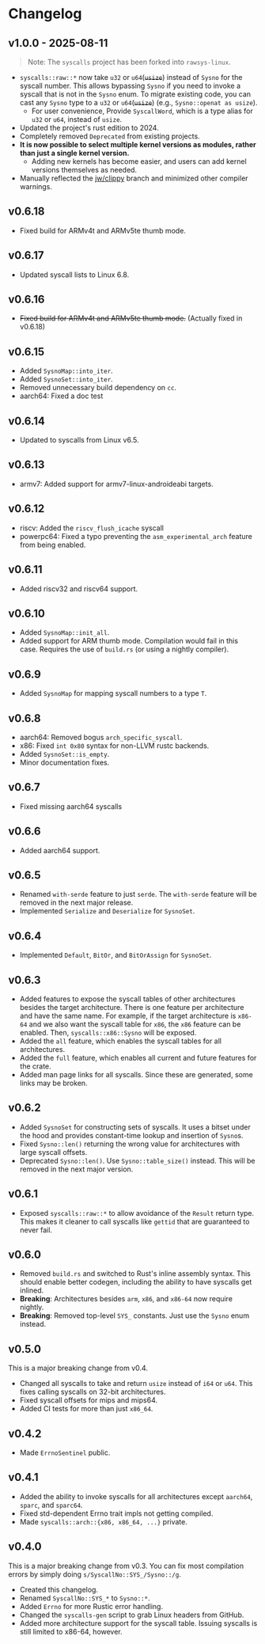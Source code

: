 # Changelog

## v1.0.0 - 2025-08-11

> Note: The `syscalls` project has been forked into `rawsys-linux`.

* `syscalls::raw::*` now take `u32` or `u64`(~~`usize`~~) instead of `Sysno` for the syscall number. This allows bypassing `Sysno` if you need to invoke a syscall that is not in the `Sysno` enum. To migrate existing code, you can cast any `Sysno` type to a `u32` or `u64`(~~`usize`~~) (e.g., `Sysno::openat as usize`).
  * For user convenience, Provide `SyscallWord`, which is a type alias for `u32` or `u64`, instead of `usize`.
* Updated the project's rust edition to 2024.
* Completely removed `Deprecated` from existing projects.
* **It is now possible to select multiple kernel versions as modules, rather than just a single kernel version.**
  * Adding new kernels has become easier, and users can add kernel versions themselves as needed.
* Manually reflected the [jw/clippy](https://github.com/jasonwhite/syscalls/tree/jw/clippy) branch and minimized other compiler warnings.

## v0.6.18

 - Fixed build for ARMv4t and ARMv5te thumb mode.

## v0.6.17

 - Updated syscall lists to Linux 6.8.

## v0.6.16

 - ~~Fixed build for ARMv4t and ARMv5te thumb mode.~~ (Actually fixed in v0.6.18)

## v0.6.15

 - Added `SysnoMap::into_iter`.
 - Added `SysnoSet::into_iter`.
 - Removed unnecessary build dependency on `cc`.
 - aarch64: Fixed a doc test

## v0.6.14

 - Updated to syscalls from Linux v6.5.

## v0.6.13

 - armv7: Added support for armv7-linux-androideabi targets.

## v0.6.12

 - riscv: Added the `riscv_flush_icache` syscall
 - powerpc64: Fixed a typo preventing the `asm_experimental_arch` feature from
   being enabled.

## v0.6.11

 - Added riscv32 and riscv64 support.

## v0.6.10

 - Added `SysnoMap::init_all`.
 - Added support for ARM thumb mode. Compilation would fail in this case.
   Requires the use of `build.rs` (or using a nightly compiler).

## v0.6.9

 - Added `SysnoMap` for mapping syscall numbers to a type `T`.

## v0.6.8

 - aarch64: Removed bogus `arch_specific_syscall`.
 - x86: Fixed `int 0x80` syntax for non-LLVM rustc backends.
 - Added `SysnoSet::is_empty`.
 - Minor documentation fixes.

## v0.6.7

 - Fixed missing aarch64 syscalls

## v0.6.6

 - Added aarch64 support.

## v0.6.5

 - Renamed `with-serde` feature to just `serde`. The `with-serde` feature will
   be removed in the next major release.
 - Implemented `Serialize` and `Deserialize` for `SysnoSet`.

## v0.6.4

 - Implemented `Default`, `BitOr`, and `BitOrAssign` for `SysnoSet`.

## v0.6.3

 - Added features to expose the syscall tables of other architectures besides
   the target architecture. There is one feature per architecture and have the
   same name. For example, if the target architecture is `x86-64` and we also
   want the syscall table for `x86`, the `x86` feature can be enabled. Then,
   `syscalls::x86::Sysno` will be exposed.
 - Added the `all` feature, which enables the syscall tables for all
   architectures.
 - Added the `full` feature, which enables all current and future features for
   the crate.
 - Added man page links for all syscalls. Since these are generated, some links
   may be broken.

## v0.6.2

 - Added `SysnoSet` for constructing sets of syscalls. It uses a bitset under
   the hood and provides constant-time lookup and insertion of `Sysno`s.
 - Fixed `Sysno::len()` returning the wrong value for architectures with large
   syscall offsets.
 - Deprecated `Sysno::len()`. Use `Sysno::table_size()` instead. This will be
   removed in the next major version.

## v0.6.1

 - Exposed `syscalls::raw::*` to allow avoidance of the `Result` return type.
   This makes it cleaner to call syscalls like `gettid` that are guaranteed to
   never fail.

## v0.6.0

 - Removed `build.rs` and switched to Rust's inline assembly syntax. This should
   enable better codegen, including the ability to have syscalls get inlined.
 - **Breaking**: Architectures besides `arm`, `x86`, and `x86-64` now require
   nightly.
 - **Breaking**: Removed top-level `SYS_` constants. Just use the `Sysno` enum
   instead.

## v0.5.0

This is a major breaking change from v0.4.

 - Changed all syscalls to take and return `usize` instead of `i64` or `u64`.
   This fixes calling syscalls on 32-bit architectures.
 - Fixed syscall offsets for mips and mips64.
 - Added CI tests for more than just `x86_64`.

## v0.4.2

 - Made `ErrnoSentinel` public.

## v0.4.1

 - Added the ability to invoke syscalls for all architectures except `aarch64`,
   `sparc`, and `sparc64`.
 - Fixed std-dependent Errno trait impls not getting compiled.
 - Made `syscalls::arch::{x86, x86_64, ...}` private.

## v0.4.0

This is a major breaking change from v0.3. You can fix most compilation errors
by simply doing `s/SyscallNo::SYS_/Sysno::/g`.

 - Created this changelog.
 - Renamed `SyscallNo::SYS_*` to `Sysno::*`.
 - Added `Errno` for more Rustic error handling.
 - Changed the `syscalls-gen` script to grab Linux headers from GitHub.
 - Added more architecture support for the syscall table. Issuing syscalls is
   still limited to x86-64, however.
